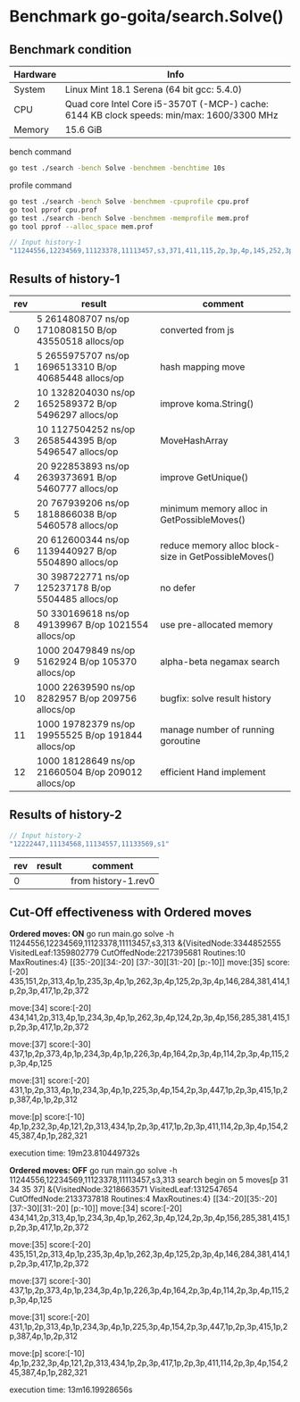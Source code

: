 # Benchmark go-goita/search.Solve()

## Benchmark condition

| Hardware | Info                                                                                      |
| -------- | ----------------------------------------------------------------------------------------- |
| System   | Linux Mint 18.1 Serena (64 bit gcc: 5.4.0)                                                |
| CPU      | Quad core Intel Core i5-3570T (-MCP-) cache: 6144 KB clock speeds: min/max: 1600/3300 MHz |
| Memory   | 15.6 GiB                                                                                  |

bench command

```sh
go test ./search -bench Solve -benchmem -benchtime 10s
```

profile command

```sh
go test ./search -bench Solve -benchmem -cpuprofile cpu.prof
go tool pprof cpu.prof
go test ./search -bench Solve -benchmem -memprofile mem.prof
go tool pprof --alloc_space mem.prof
```

```go
// Input history-1
"11244556,12234569,11123378,11113457,s3,371,411,115,2p,3p,4p,145,252,3p,4p,124,2p"
```

## Results of history-1

| rev | result                                                | comment                                              |
| --- | ----------------------------------------------------- | ---------------------------------------------------- |
| 0   | 5 2614808707 ns/op 1710808150 B/op 43550518 allocs/op | converted from js                                    |
| 1   | 5 2655975707 ns/op 1696513310 B/op 40685448 allocs/op | hash mapping move                                    |
| 2   | 10 1328204030 ns/op 1652589372 B/op 5496297 allocs/op | improve koma.String()                                |
| 3   | 10 1127504252 ns/op 2658544395 B/op 5496547 allocs/op | MoveHashArray                                        |
| 4   | 20 922853893 ns/op 2639373691 B/op 5460777 allocs/op  | improve GetUnique()                                  |
| 5   | 20 767939206 ns/op 1818866038 B/op 5460578 allocs/op  | minimum memory alloc in GetPossibleMoves()           |
| 6   | 20 612600344 ns/op 1139440927 B/op 5504890 allocs/op  | reduce memory alloc block-size in GetPossibleMoves() |
| 7   | 30 398722771 ns/op 125237178 B/op 5504485 allocs/op   | no defer                                             |
| 8   | 50 330169618 ns/op 49139967 B/op 1021554 allocs/op    | use pre-allocated memory                             |
| 9   | 1000 20479849 ns/op 5162924 B/op 105370 allocs/op     | alpha-beta negamax search                            |
| 10  | 1000 22639590 ns/op 8282957 B/op 209756 allocs/op     | bugfix: solve result history                         |
| 11  | 1000 19782379 ns/op 19955525 B/op 191844 allocs/op    | manage number of running goroutine                   |
| 12  | 1000 18128649 ns/op 21660504 B/op 209012 allocs/op    | efficient Hand implement                             |

## Results of history-2

```go
// Input history-2
"12222447,11134568,11134557,11133569,s1"
```

| rev | result | comment             |
| --- | ------ | ------------------- |
| 0   |        | from history-1.rev0 |

## Cut-Off effectiveness with Ordered moves

**Ordered moves: ON**
go run main.go solve -h 11244556,12234569,11123378,11113457,s3,313
&{VisitedNode:3344852555 VisitedLeaf:1359802779 CutOffedNode:2217395681 Routines:10 MaxRoutines:4}
[[35:-20][34:-20] [37:-30][31:-20] [p:-10]]
move:[35] score:[-20] 435,151,2p,313,4p,1p,235,3p,4p,1p,262,3p,4p,125,2p,3p,4p,146,284,381,414,1p,2p,3p,417,1p,2p,372

move:[34] score:[-20] 434,141,2p,313,4p,1p,234,3p,4p,1p,262,3p,4p,124,2p,3p,4p,156,285,381,415,1p,2p,3p,417,1p,2p,372

move:[37] score:[-30] 437,1p,2p,373,4p,1p,234,3p,4p,1p,226,3p,4p,164,2p,3p,4p,114,2p,3p,4p,115,2p,3p,4p,125

move:[31] score:[-20] 431,1p,2p,313,4p,1p,234,3p,4p,1p,225,3p,4p,154,2p,3p,447,1p,2p,3p,415,1p,2p,387,4p,1p,2p,312

move:[p] score:[-10] 4p,1p,232,3p,4p,121,2p,313,434,1p,2p,3p,417,1p,2p,3p,411,114,2p,3p,4p,154,245,387,4p,1p,282,321

execution time: 19m23.810449732s

**Ordered moves: OFF**
go run main.go solve -h 11244556,12234569,11123378,11113457,s3,313
search begin on 5 moves[p 31 34 35 37]
&{VisitedNode:3218663571 VisitedLeaf:1312547654 CutOffedNode:2133737818 Routines:4 MaxRoutines:4}
[[34:-20][35:-20] [37:-30][31:-20] [p:-10]]
move:[34] score:[-20] 434,141,2p,313,4p,1p,234,3p,4p,1p,262,3p,4p,124,2p,3p,4p,156,285,381,415,1p,2p,3p,417,1p,2p,372

move:[35] score:[-20] 435,151,2p,313,4p,1p,235,3p,4p,1p,262,3p,4p,125,2p,3p,4p,146,284,381,414,1p,2p,3p,417,1p,2p,372

move:[37] score:[-30] 437,1p,2p,373,4p,1p,234,3p,4p,1p,226,3p,4p,164,2p,3p,4p,114,2p,3p,4p,115,2p,3p,4p,125

move:[31] score:[-20] 431,1p,2p,313,4p,1p,234,3p,4p,1p,225,3p,4p,154,2p,3p,447,1p,2p,3p,415,1p,2p,387,4p,1p,2p,312

move:[p] score:[-10] 4p,1p,232,3p,4p,121,2p,313,434,1p,2p,3p,417,1p,2p,3p,411,114,2p,3p,4p,154,245,387,4p,1p,282,321

execution time: 13m16.19928656s
